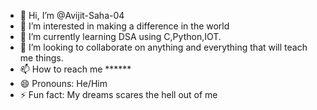 - 👋 Hi, I’m @Avijit-Saha-04
- 👀 I’m interested in making a difference in the world
- 🌱 I’m currently learning DSA using C,Python,IOT.
- 💞️ I’m looking to collaborate on anything and everything that will teach me things.
- 📫 How to reach me ******
- 😄 Pronouns: He/Him
- ⚡ Fun fact: My dreams scares the hell out of me

<!---
Avijit-Saha-04/Avijit-Saha-04 is a ✨ special ✨ repository because its `README.md` (this file) appears on your GitHub profile.
You can click the Preview link to take a look at your changes.
--->
